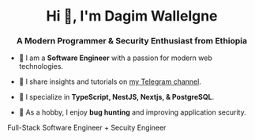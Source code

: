 <h1 align="center">Hi 👋, I'm Dagim Wallelgne</h1>
<h3 align="center">A Modern Programmer & Security Enthusiast from Ethiopia</h3>

- 🌱 I am a **Software Engineer** with a passion for modern web technologies.

- 📝 I share insights and tutorials on [my Telegram channel](https://t.me/+yIkS9EFhe1xlMTU0).

- 💬 I specialize in **TypeScript, NestJS, Nextjs, & PostgreSQL**.

- 🐞 As a hobby, I enjoy **bug hunting** and improving application security.


Full-Stack Software Engineer + Secuity
Engineer

